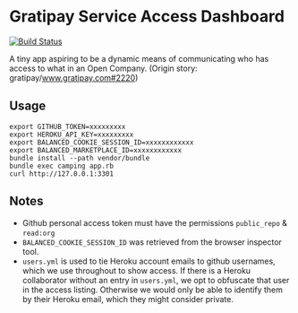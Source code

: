 # Gratipay Service Access Dashboard

[![Build Status](https://travis-ci.org/gratipay/access-dashboard.svg?branch=master)](https://travis-ci.org/gratipay/access-dashboard)

A tiny app aspiring to be a dynamic means of communicating who has
access to what in an Open Company. (Origin story:
gratipay/www.gratipay.com#2220)

## Usage

    export GITHUB_TOKEN=xxxxxxxxx
    export HEROKU_API_KEY=xxxxxxxxx
    export BALANCED_COOKIE_SESSION_ID=xxxxxxxxxxxx
    export BALANCED_MARKETPLACE_ID=xxxxxxxxxxxx
    bundle install --path vendor/bundle
    bundle exec camping app.rb
    curl http://127.0.0.1:3301

## Notes

* Github personal access token must have the permissions `public_repo` &
  `read:org`
* `BALANCED_COOKIE_SESSION_ID` was retrieved from the browser inspector
  tool.
* `users.yml` is used to tie Heroku account emails to github usernames,
  which we use throughout to show access. If there is a Heroku
collaborator without an entry in `users.yml`, we opt to obfuscate that
user in the access listing. Otherwise we would only be able to identify
them by their Heroku email, which they might consider private.
